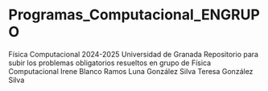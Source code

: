 # Programas_Computacional_ENGRUPO
Física Computacional 2024-2025 Universidad de Granada
Repositorio para subir los problemas obligatorios resueltos en grupo de Física Computacional
Irene Blanco Ramos
Luna González Silva
Teresa González Silva
